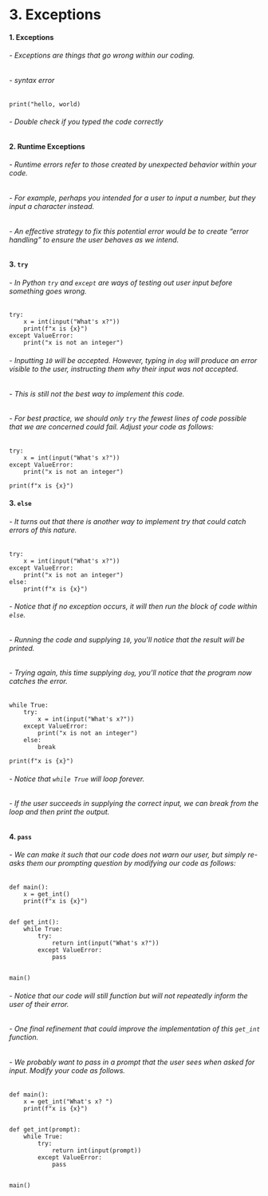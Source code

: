 # 3. Exceptions
#### 1. Exceptions
###### - Exceptions are things that go wrong within our coding.
###### - syntax error 
```
print("hello, world)
```
###### - Double check if you typed the code correctly

#### 2. Runtime Exceptions
###### - Runtime errors refer to those created by unexpected behavior within your code. 
###### - For example, perhaps you intended for a user to input a number, but they input a character instead.
###### - An effective strategy to fix this potential error would be to create “error handling” to ensure the user behaves as we intend.

#### 3. `try`
###### - In Python `try` and `except` are ways of testing out user input before something goes wrong.
```
try:
    x = int(input("What's x?"))
    print(f"x is {x}")
except ValueError:
    print("x is not an integer")
```
###### - Inputting `10` will be accepted. However, typing in `dog` will produce an error visible to the user, instructing them why their input was not accepted.
###### - This is still not the best way to implement this code.
###### - For best practice, we should only `try` the fewest lines of code possible that we are concerned could fail. Adjust your code as follows:
```
try:
    x = int(input("What's x?"))
except ValueError:
    print("x is not an integer")

print(f"x is {x}")
```
#### 3. `else`
###### - It turns out that there is another way to implement try that could catch errors of this nature.
```
try:
    x = int(input("What's x?"))
except ValueError:
    print("x is not an integer")
else:
    print(f"x is {x}")
```
###### - Notice that if no exception occurs, it will then run the block of code within `else`.
###### - Running the code and supplying `10`, you’ll notice that the result will be printed.
###### - Trying again, this time supplying `dog`, you’ll notice that the program now catches the error.
```
while True:
    try:
        x = int(input("What's x?"))
    except ValueError:
        print("x is not an integer")
    else:
        break

print(f"x is {x}")
```
###### - Notice that `while True` will loop forever.
###### - If the user succeeds in supplying the correct input, we can break from the loop and then print the output.

#### 4. `pass`
###### - We can make it such that our code does not warn our user, but simply re-asks them our prompting question by modifying our code as follows:
```
def main():
    x = get_int()
    print(f"x is {x}")


def get_int():
    while True:
        try:
            return int(input("What's x?"))
        except ValueError:
            pass


main()
```
###### - Notice that our code will still function but will not repeatedly inform the user of their error.
###### - One final refinement that could improve the implementation of this `get_int` function.
###### - We probably want to pass in a prompt that the user sees when asked for input. Modify your code as follows.
```
def main():
    x = get_int("What's x? ")
    print(f"x is {x}")


def get_int(prompt):
    while True:
        try:
            return int(input(prompt))
        except ValueError:
            pass


main()
```
